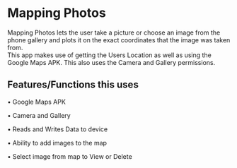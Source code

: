 # Mapping Photos

Mapping Photos lets the user take a picture or choose an image from the phone gallery and plots it on the exact coordinates that the image was taken from.  
This app makes use of getting the Users Location as well as using the Google Maps APK.  This also uses the Camera and Gallery permissions. 


## Features/Functions this uses
• Google Maps APK

• Camera and Gallery

• Reads and Writes Data to device

• Ability to add images to the map

• Select image from map to View or Delete

